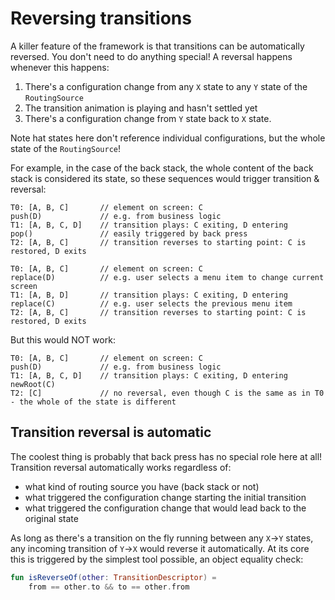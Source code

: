 # Reversing transitions

A killer feature of the framework is that transitions can be automatically reversed. You don't need to do anything special! A reversal happens whenever this happens:

1. There's a configuration change from any ```X``` state to any ```Y``` state of the ```RoutingSource```
2. The transition animation is playing and hasn't settled yet
3. There's a configuration change from ```Y``` state back to ```X``` state.

Note hat states here don't reference individual configurations, but the whole state of the ```RoutingSource```!

For example, in the case of the back stack, the whole content of the back stack is considered its state, so these sequences would trigger transition & reversal:

```
T0: [A, B, C]       // element on screen: C
push(D)             // e.g. from business logic
T1: [A, B, C, D]    // transition plays: C exiting, D entering
pop()               // easily triggered by back press
T2: [A, B, C]       // transition reverses to starting point: C is restored, D exits
```

```
T0: [A, B, C]       // element on screen: C
replace(D)          // e.g. user selects a menu item to change current screen
T1: [A, B, D]       // transition plays: C exiting, D entering
replace(C)          // e.g. user selects the previous menu item
T2: [A, B, C]       // transition reverses to starting point: C is restored, D exits
```

But this would NOT work:

```
T0: [A, B, C]       // element on screen: C
push(D)             // e.g. from business logic
T1: [A, B, C, D]    // transition plays: C exiting, D entering
newRoot(C)
T2: [C]             // no reversal, even though C is the same as in T0 - the whole of the state is different
```

## Transition reversal is automatic

The coolest thing is probably that back press has no special role here at all! Transition reversal automatically works regardless of:
- what kind of routing source you have (back stack or not)
- what triggered the configuration change starting the initial transition
- what triggered the configuration change that would lead back to the original state

As long as there's a transition on the fly running between any ```X```→```Y``` states, any incoming transition of ```Y```→```X``` would reverse it automatically. At its core this is triggered by the simplest tool possible, an object equality check:

```kotlin
fun isReverseOf(other: TransitionDescriptor) =
    from == other.to && to == other.from
```
